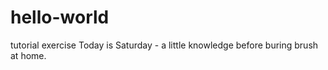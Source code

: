 # hello-world
tutorial exercise
Today is Saturday - a little knowledge before buring brush at home.
